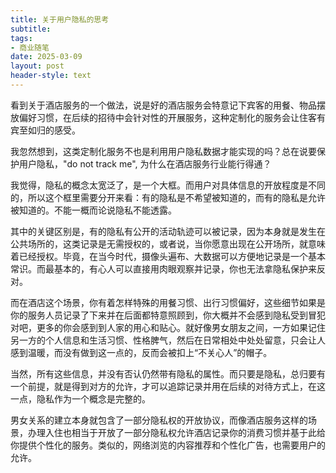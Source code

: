 ```yaml
---
title: 关于用户隐私的思考
subtitle: 
tags: 
- 商业随笔
date: 2025-03-09
layout: post
header-style: text
---
```


看到关于酒店服务的一个做法，说是好的酒店服务会特意记下宾客的用餐、物品摆放偏好习惯，在后续的招待中会针对性的开展服务，这种定制化的服务会让住客有宾至如归的感受。

我忽然想到，这类定制化服务不也是利用用户隐私数据才能实现的吗？总在说要保护用户隐私，"do not track me", 为什么在酒店服务行业能行得通？

我觉得，隐私的概念太宽泛了，是一个大框。而用户对具体信息的开放程度是不同的，所以这个框里需要分开来看：有的隐私是不希望被知道的，而有的隐私是允许被知道的。不能一概而论说隐私不能透露。

其中的关键区别是，有的隐私有公开的活动轨迹可以被记录，因为本身就是发生在公共场所的，这类记录是无需授权的，或者说，当你愿意出现在公开场所，就意味着已经授权。毕竟，在当今时代，摄像头遍布、大数据可以方便地记录是一个基本常识。而最基本的，有心人可以直接用肉眼观察并记录，你也无法拿隐私保护来反对。

而在酒店这个场景，你有着怎样特殊的用餐习惯、出行习惯偏好，这些细节如果是你的服务人员记录了下来并在后面都特意照顾到，你大概并不会感到隐私受到冒犯对吧，更多的你会感到到人家的用心和贴心。就好像男女朋友之间，一方如果记住另一方的个人信息和生活习惯、性格脾气，然后在日常相处中处处留意，只会让人感到温暖，而没有做到这一点的，反而会被扣上“不关心人”的帽子。

当然，所有这些信息，并没有否认仍然带有隐私的属性。而只要是隐私，总归要有一个前提，就是得到对方的允许，才可以追踪记录并用在后续的对待方式上，在这一点，隐私作为一个概念是完整的。

男女关系的建立本身就包含了一部分隐私权的开放协议，而像酒店服务这样的场景，办理入住也相当于开放了一部分隐私权允许酒店记录你的消费习惯并基于此给你提供个性化的服务。类似的，网络浏览的内容推荐和个性化广告，也需要用户的允许。